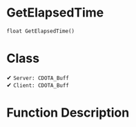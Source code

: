 # GetElapsedTime
```
float GetElapsedTime()
```
# Class
✔ `Server: CDOTA_Buff`  
✔ `Client: CDOTA_Buff`  

# Function Description


